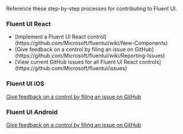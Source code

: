 Reference these step-by-step processes for contributing to Fluent UI.

### Fluent UI React

<ul class="md-list--flex">
  <li class="mdut--full">[Implement a Fluent UI React control](https://github.com/Microsoft/fluentui/wiki/New-Components)</li>
  <li class="mdut--full">[Give feedback on a control by filing an issue on GitHub](https://github.com/Microsoft/fluentui/wiki/Reporting-Issues)</li>
  <li class="mdut--full">[View current GitHub issues for all Fluent UI React controls](https://github.com/Microsoft/fluentui/issues)</li>
</ul>

### Fluent UI iOS

[Give feedback on a control by filing an issue on GitHub](https://github.com/OfficeDev/ui-fabric-ios/issues)

### Fluent UI Android

[Give feedback on a control by filing an issue on GitHub](https://github.com/OfficeDev/ui-fabric-android/issues)
